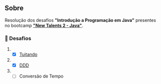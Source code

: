 ## Sobre

Resolução dos desafios **"Introdução a Programação em Java"** presentes no bootcamp **["New Talents 2 - Java"](../../../)**.

### 🧠 Desafios

1. - [x] [Tuitando](tuitando/)
2. - [x] [DDD](ddd/)
3. - [ ] Conversão de Tempo